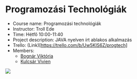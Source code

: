 # Programozási Technológiák

*	Course name: Programozási technológiák
*	Instructor: Troll Ede
*	Time: Hétfő 10:00-11:40
*	Project description: JAVA nyelven írt ablakos alkalmazás
*	Trello: (Link)[https://trello.com/b/Uw5KlS6Z/progtech]
*	Members:
	* <a href="https://github.com/apalosaa4">Bognár Viktória</a>
	* <a href="https://github.com/KulcsarVivi">Kulcsár Vivien</a>



<a href="https://github.com/apalosaa4/ProgTech/graphs/contributors">
  <img src="https://contrib.rocks/image?repo=apalosaa4/ProgTech"/>
</a>
